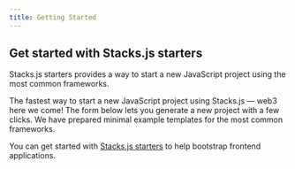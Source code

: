 ```yaml
---
title: Getting Started
---
```


## Get started with Stacks.js starters

Stacks.js starters provides a way to start a new JavaScript project using the most common frameworks. 



The fastest way to start a new JavaScript project using Stacks.js — web3 here we come! The form below lets you generate a new project with a few clicks. We have prepared minimal example templates for the most common frameworks.

You can get started with [Stacks.js starters](https://docs.hiro.so/stacksjs-starters) to help bootstrap frontend applications.
